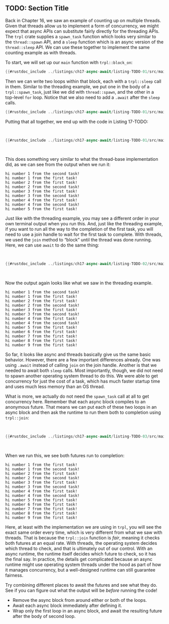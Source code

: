 ## TODO: Section Title

Back in Chapter 16, we saw an example of counting up on multiple threads. Given
that threads allow us to implement a form of concurrency, we might expect that
async APIs can substitute fairly directly for the threading APIs. The `trpl`
crate supplies a `spawn_task` function which looks very similar to the
`thread::spawn` API, and a `sleep` function which is an async version of the
`thread::sleep` API. We can use these together to implement the same counting
example as with threads.

To start, we will set up our `main` function with `trpl::block_on`:

```rust
{{#rustdoc_include ../listings/ch17-async-await/listing-TODO-01/src/main.rs:block_on}}
```

Then we can write two loops within that block, each with a `trpl::sleep` call in
them. Similar to the threading example, we put one in the body of a
`trpl::spawn_task`, just like we did with `thread::spawn`, and the other in a
top-level `for` loop. Notice that we also need to add a `.await` after the
`sleep` calls.

```rust
{{#rustdoc_include ../listings/ch17-async-await/listing-TODO-01/src/main.rs:task}}
```

Putting that all together, we end up with the code in Listing 17-TODO:

<Listing number="17-TODO" caption="Showing how we might implement two counters with `async` instead of threads" file-name="src/main.rs">

```rust
{{#rustdoc_include ../listings/ch17-async-await/listing-TODO-01/src/main.rs:all}}
```

</Listing>

This does something very similar to what the thread-base implementation did, as
we can see from the output when we run it:

```text
hi number 1 from the second task!
hi number 1 from the first task!
hi number 2 from the first task!
hi number 2 from the second task!
hi number 3 from the first task!
hi number 3 from the second task!
hi number 4 from the first task!
hi number 4 from the second task!
hi number 5 from the first task!
```

Just like with the threading example, you may see a different order in your own
terminal output when you run this. And, just like the threading example, if you
want to run all the way to the completion of the first task, you will need to
use a join handle to wait for the first task to complete. With threads, we used
the `join` method to “block” until the thread was done running. Here, we can use
`await` to do the same thing:

<Listing number="17-TODO" caption="Using `.await` with a join handle to run a task to completion" file-name="src/main.rs">

```rust
{{#rustdoc_include ../listings/ch17-async-await/listing-TODO-02/src/main.rs}}
```

</Listing>

Now the output again looks like what we saw in the threading example.

```text
hi number 1 from the second task!
hi number 1 from the first task!
hi number 2 from the first task!
hi number 2 from the second task!
hi number 3 from the first task!
hi number 3 from the second task!
hi number 4 from the first task!
hi number 4 from the second task!
hi number 5 from the first task!
hi number 6 from the first task!
hi number 7 from the first task!
hi number 8 from the first task!
hi number 9 from the first task!
```

So far, it looks like async and threads basically give us the same basic
behavior. However, there are a few important differences already. One was using
`.await` instead of calling `join` on the join handle. Another is that we needed
to await both `sleep` calls. Most importantly, though, we did not need to spawn
another operating system thread to do this. We were able to get concurrency for
just the cost of a task, which has much faster startup time and uses much less
memory than an OS thread.

<!-- TODO: discuss tasks vs. threads more *here*? -->

What is more, we actually do not need the `spawn_task` call at all to get
concurrency here. Remember that each async block compiles to an anonymous
future. That means we can put each of these two loops in an async block and then
ask the runtime to run them both to completion using `trpl::join`:

<Listing number="17-TODO" caption="Using `trpl::join` to await two anonymous futures" file-name="src/main.rs">

```rust
{{#rustdoc_include ../listings/ch17-async-await/listing-TODO-03/src/main.rs}}
```

</Listing>

When we run this, we see both futures run to completion:

```text
hi number 1 from the first task!
hi number 1 from the second task!
hi number 2 from the first task!
hi number 2 from the second task!
hi number 3 from the first task!
hi number 3 from the second task!
hi number 4 from the first task!
hi number 4 from the second task!
hi number 5 from the first task!
hi number 6 from the first task!
hi number 7 from the first task!
hi number 8 from the first task!
hi number 9 from the first task!
```

Here, at least with the implementation we are using in `trpl`, you will see the
exact same order every time, which is very different from what we saw with
threads. That is because the `trpl::join` function is *fair*, meaning it checks
both futures at an equal rate. With threads, the operating system decides which
thread to check, and that is ultimately out of our control. With an async
runtime, the runtime itself decides which future to check, so it has the final
say. In practice, the details get complicated because an async runtime might use
operating system threads under the hood as part of how it manages concurrency,
but a well-designed runtime can still guarantee fairness.

Try combining different places to await the futures and see what they do. See if you can figure out what the output will be *before* running the code!

* Remove the async block from around either or both of the loops.
* Await each async block immediately after defining it.
* Wrap only the first loop in an async block, and await the resulting future
  after the body of second loop.
